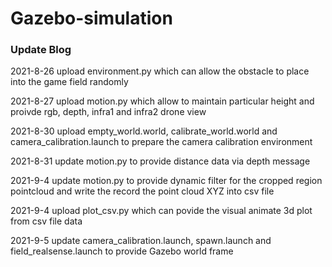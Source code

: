 # Gazebo-simulation
### Update Blog
2021-8-26 upload environment.py which can allow the obstacle to place into the game field randomly

2021-8-27 upload motion.py which allow to maintain particular height and proivde rgb, depth, infra1 and infra2 drone view

2021-8-30 upload empty_world.world, calibrate_world.world and camera_calibration.launch to prepare the camera calibration environment

2021-8-31 update motion.py to provide distance data via depth message

2021-9-4 update motion.py to provide dynamic filter for the cropped region pointcloud and write the record the point cloud XYZ into csv file

2021-9-4 upload plot_csv.py which can povide the visual animate 3d plot from csv file data

2021-9-5 update camera_calibration.launch, spawn.launch and field_realsense.launch to provide Gazebo world frame
